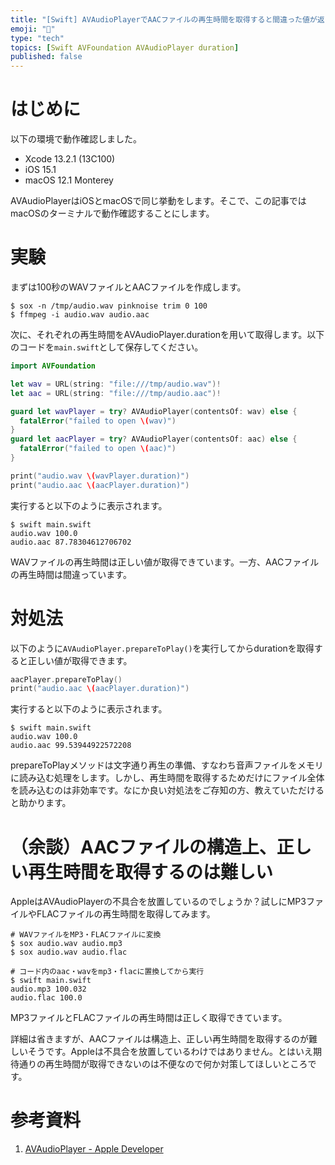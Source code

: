 ```yaml
---
title: "[Swift] AVAudioPlayerでAACファイルの再生時間を取得すると間違った値が返される"
emoji: "💭"
type: "tech"
topics: [Swift AVFoundation AVAudioPlayer duration]
published: false
---
```

# はじめに

以下の環境で動作確認しました。

- Xcode 13.2.1 (13C100)
- iOS 15.1
- macOS 12.1 Monterey

AVAudioPlayerはiOSとmacOSで同じ挙動をします。そこで、この記事ではmacOSのターミナルで動作確認することにします。

# 実験

まずは100秒のWAVファイルとAACファイルを作成します。

```console
$ sox -n /tmp/audio.wav pinknoise trim 0 100
$ ffmpeg -i audio.wav audio.aac
```

次に、それぞれの再生時間をAVAudioPlayer.durationを用いて取得します。以下のコードを`main.swift`として保存してください。

```swift
import AVFoundation

let wav = URL(string: "file:///tmp/audio.wav")!
let aac = URL(string: "file:///tmp/audio.aac")!

guard let wavPlayer = try? AVAudioPlayer(contentsOf: wav) else {
  fatalError("failed to open \(wav)")
}
guard let aacPlayer = try? AVAudioPlayer(contentsOf: aac) else {
  fatalError("failed to open \(aac)")
}

print("audio.wav \(wavPlayer.duration)")
print("audio.aac \(aacPlayer.duration)")
```

実行すると以下のように表示されます。

```console
$ swift main.swift
audio.wav 100.0
audio.aac 87.78304612706702
```

WAVファイルの再生時間は正しい値が取得できています。一方、AACファイルの再生時間は間違っています。

# 対処法

以下のように`AVAudioPlayer.prepareToPlay()`を実行してからdurationを取得すると正しい値が取得できます。

```swift
aacPlayer.prepareToPlay()
print("audio.aac \(aacPlayer.duration)")
```

実行すると以下のように表示されます。

```console
$ swift main.swift
audio.wav 100.0
audio.aac 99.53944922572208
```

prepareToPlayメソッドは文字通り再生の準備、すなわち音声ファイルをメモリに読み込む処理をします。しかし、再生時間を取得するためだけにファイル全体を読み込むのは非効率です。なにか良い対処法をご存知の方、教えていただけると助かります。

# （余談）AACファイルの構造上、正しい再生時間を取得するのは難しい

AppleはAVAudioPlayerの不具合を放置しているのでしょうか？試しにMP3ファイルやFLACファイルの再生時間を取得してみます。

```console
# WAVファイルをMP3・FLACファイルに変換
$ sox audio.wav audio.mp3
$ sox audio.wav audio.flac

# コード内のaac・wavをmp3・flacに置換してから実行
$ swift main.swift
audio.mp3 100.032
audio.flac 100.0
```

MP3ファイルとFLACファイルの再生時間は正しく取得できています。

詳細は省きますが、AACファイルは構造上、正しい再生時間を取得するのが難しいそうです。Appleは不具合を放置しているわけではありません。とはいえ期待通りの再生時間が取得できないのは不便なので何か対策してほしいところです。

# 参考資料

1. [AVAudioPlayer - Apple Developer](https://developer.apple.com/documentation/avfaudio/avaudioplayer)
